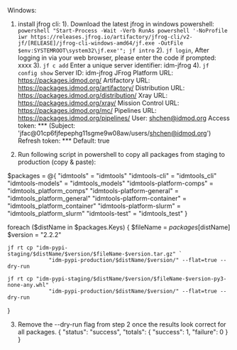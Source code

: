 <!-- START doctoc generated TOC please keep comment here to allow auto update -->
<!-- DON'T EDIT THIS SECTION, INSTEAD RE-RUN doctoc TO UPDATE -->



<!-- END doctoc generated TOC please keep comment here to allow auto update -->

Windows:
1. install jfrog cli:
    1). Download the latest jfrog in windows powershell:
    `powershell "Start-Process -Wait -Verb RunAs powershell '-NoProfile iwr https://releases.jfrog.io/artifactory/jfrog-cli/v2-jf/[RELEASE]/jfrog-cli-windows-amd64/jf.exe -OutFile $env:SYSTEMROOT\system32\jf.exe'"; jf intro`
    2). `jf login`, After logging in via your web browser, please enter the code if prompted: xxxx
    3). `jf c add`
        Enter a unique server identifier: idm-jfrog
    4). `jf config show`
        Server ID:                      idm-jfrog
        JFrog Platform URL:             https://packages.idmod.org/
        Artifactory URL:                https://packages.idmod.org/artifactory/
        Distribution URL:               https://packages.idmod.org/distribution/
        Xray URL:                       https://packages.idmod.org/xray/
        Mission Control URL:            https://packages.idmod.org/mc/
        Pipelines URL:                  https://packages.idmod.org/pipelines/
        User:                           shchen@idmod.org
        Access token:                   *** (Subject: 'jfac@01cp6fjfepephg11sgme9w08aw/users/shchen@idmod.org')
        Refresh token:                  ***
        Default:                        true

2. Run following script in powershell to copy all packages from staging to production (copy & paste):

$packages = @{
    "idmtools"               = "idmtools"
    "idmtools-cli"           = "idmtools_cli"
    "idmtools-models"        = "idmtools_models"
    "idmtools-platform-comps" = "idmtools_platform_comps"
	"idmtools-platform-general"               = "idmtools_platform_general"
    "idmtools-platform-container"           = "idmtools_platform_container"
    "idmtools-platform-slurm"        = "idmtools_platform_slurm"
    "idmtools-test" = "idmtools_test"
}

foreach ($distName in $packages.Keys) {
    $fileName = $packages[$distName]
    $version = "2.2.2"

    jf rt cp "idm-pypi-staging/$distName/$version/$fileName-$version.tar.gz" `
                 "idm-pypi-production/$distName/$version/" --flat=true --dry-run

    jf rt cp "idm-pypi-staging/$distName/$version/$fileName-$version-py3-none-any.whl" `
                 "idm-pypi-production/$distName/$version/" --flat=true --dry-run
}

3. Remove the --dry-run flag from step 2 once the results look correct for all packages.
{
  "status": "success",
  "totals": {
    "success": 1,
    "failure": 0
  }
}